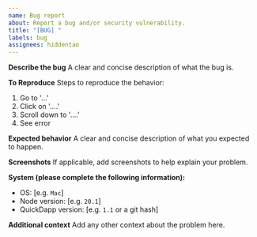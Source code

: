 ```yaml
---
name: Bug report
about: Report a bug and/or security vulnerability.
title: "[BUG] "
labels: bug
assignees: hiddentao
---
```


**Describe the bug**
A clear and concise description of what the bug is.

**To Reproduce**
Steps to reproduce the behavior:
1. Go to '...'
2. Click on '....'
3. Scroll down to '....'
4. See error

**Expected behavior**
A clear and concise description of what you expected to happen.

**Screenshots**
If applicable, add screenshots to help explain your problem.

**System (please complete the following information):**
 - OS: [e.g. `Mac`]
-  Node version: [e.g. `20.1`]
 - QuickDapp version: [e.g. `1.1` or a git hash]

**Additional context**
Add any other context about the problem here.
